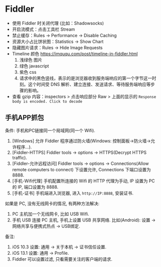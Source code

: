 # Fiddler

* 使用 Fiddler 时关闭代理 (比如：Shadowsocks)
* 开启流模式：点击工具栏 Stream
* 禁止缓存：Rules -> Performance -> Disable Caching
* 资源大小占比饼状图：Statistics -> Show Chart
* 隐藏图片请求：Rules -> Hide Image Requests
* Timeline 颜色 <https://imququ.com/post/timeline-in-fiddler.html>
    1. 浅绿色 图片
    2. 绿色 javascript
    3. 紫色 css
    4. 请求中的黑色竖线，表示的是浏览器收到服务端响应的第一个字节这一时刻。这个时间受 DNS 解析、建立连接、发送请求、等待服务端响应等步骤的影响。
* 查看 gzip 内容：inspectors > 点击响应部分 Raw > 上面的显示的 `Response body is encoded. Click to decode`

## 手机APP抓包

条件: 手机和PC链接同一个局域网(同一个 Wifi).

1. [Windows] 允许 Fiddler 程序通过防火墙(Windows: 控制面板->防火墙->允许程序...).
2. [Fiddler-HTTPS] Fiddler tools -> options -> HTTPS(Decrypt HTTPS traffic).
3. [Fiddler-允许远程访问] Fiddler tools -> options -> Connections(Allow remote computers to connect) 下设置允许, Connections 下端口设置为 8888.
4. [手机-Wifi代理] 手机配置所连接的 Wifi 的 HTTP 代理为手动, IP 设置为 PC 的 IP, 端口设置为 8888.
5. [手机-证书] 手机端进入浏览器, 进入 `http://IP:8888`, 安装证书.

如果是 PC, 没有无线网卡的情况, 有两种方法解决:

1. PC 主机加一个无线网卡, 比如 USB Wifi.
2. 手机 USB 连接 PC 主机, 手机上设置 USB 共享网络. 比如(Android): 设置 -> 网络共享与便携式热点 -> USB绑定.

备注:

1. iOS 10.3 设置: 通用 -> 关于本机 -> 证书信任设置.
2. iOS 13.1 设置: 通用 -> Profile.
3. Fiddler 可以设置过滤, 只看需要关注的客户端的请求.
